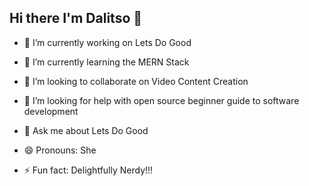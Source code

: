 ## Hi there I'm Dalitso 👋


- 🔭 I’m currently working on Lets Do Good
 
- 🌱 I’m currently learning the MERN Stack
 
- 👯 I’m looking to collaborate on Video Content Creation
 
 - 🤔 I’m looking for help with open source beginner guide to software development
 
 - 💬 Ask me about Lets Do Good
 
 - 😄 Pronouns: She
 
 - ⚡ Fun fact: Delightfully Nerdy!!!

